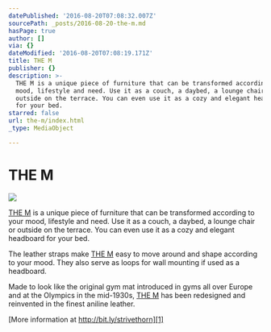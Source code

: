 ```yaml
---
datePublished: '2016-08-20T07:08:32.007Z'
sourcePath: _posts/2016-08-20-the-m.md
hasPage: true
author: []
via: {}
dateModified: '2016-08-20T07:08:19.171Z'
title: THE M
publisher: {}
description: >-
  THE M is a unique piece of furniture that can be transformed according to your
  mood, lifestyle and need. Use it as a couch, a daybed, a lounge chair or
  outside on the terrace. You can even use it as a cozy and elegant headboard
  for your bed.
starred: false
url: the-m/index.html
_type: MediaObject

---
```

# THE M
![](https://the-grid-user-content.s3-us-west-2.amazonaws.com/48e3d5ca-3db6-40d9-b015-749ab3700da1.jpg)

[THE M][0] is a unique piece of furniture that can be transformed according to your mood, lifestyle and need. Use it as a couch, a daybed, a lounge chair or outside on the terrace. You can even use it as a cozy and elegant headboard for your bed.

The leather straps make [THE M][0] easy to move around and shape according to your mood. They also serve as loops for wall mounting if used as a headboard.

Made to look like the original gym mat introduced in gyms all over Europe and at the Olympics in the mid-1930s, [THE M][0] has been redesigned and reinvented in the finest aniline leather. 

[More information at http://bit.ly/strivethorn][1]

[0]: http://bit.ly/strivethorn
[1]: http://bit.ly/strivethorn "THE M"